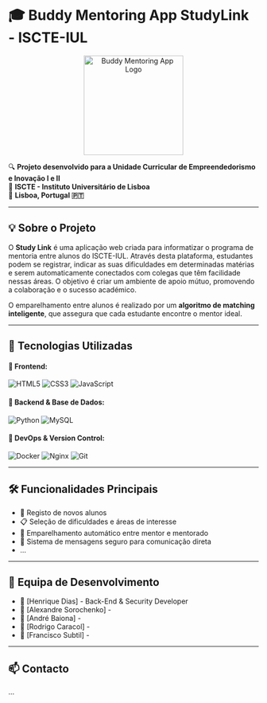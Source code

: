 
# 🎓 Buddy Mentoring App StudyLink - ISCTE-IUL

<p align="center">
  <img src="https://github.com/Alexadre-asoel/StudyLink/blob/main/app/Imagens/logo.png" alt="Buddy Mentoring App Logo" width="200"/>
</p>

🔍 **Projeto desenvolvido para a Unidade Curricular de Empreendedorismo e Inovação I e II**  
🏫 **ISCTE - Instituto Universitário de Lisboa**  
📍 **Lisboa, Portugal 🇵🇹**

---

## 💡 Sobre o Projeto

O **Study Link** é uma aplicação web criada para informatizar o programa de mentoria entre alunos do ISCTE-IUL. Através desta plataforma, estudantes podem se registrar, indicar as suas dificuldades em determinadas matérias e serem automaticamente conectados com colegas que têm facilidade nessas áreas. O objetivo é criar um ambiente de apoio mútuo, promovendo a colaboração e o sucesso académico.

O emparelhamento entre alunos é realizado por um **algoritmo de matching inteligente**, que assegura que cada estudante encontre o mentor ideal.

---

## 🚀 Tecnologias Utilizadas

#### 🔹 **Frontend:**
![HTML5](https://img.shields.io/badge/HTML5-E34F26?style=for-the-badge&logo=html5&logoColor=white)
![CSS3](https://img.shields.io/badge/CSS3-1572B6?style=for-the-badge&logo=css3&logoColor=white)
![JavaScript](https://img.shields.io/badge/JavaScript-F7DF1E?style=for-the-badge&logo=javascript&logoColor=black)

#### 🔹 **Backend & Base de Dados:**
![Python](https://img.shields.io/badge/Python-3776AB?style=for-the-badge&logo=python&logoColor=white)
![MySQL](https://img.shields.io/badge/MySQL-4479A1?style=for-the-badge&logo=mysql&logoColor=white)

#### 🔹 **DevOps & Version Control:**
![Docker](https://img.shields.io/badge/Docker-2496ED?style=for-the-badge&logo=docker&logoColor=white)
![Nginx](https://img.shields.io/badge/NGINX-009639?style=for-the-badge&logo=nginx&logoColor=white)
![Git](https://img.shields.io/badge/Git-F05032?style=for-the-badge&logo=git&logoColor=white)

---

## 🛠️ Funcionalidades Principais

- 🔗 Registo de novos alunos
- 📋 Seleção de dificuldades e áreas de interesse
- 🤖 Emparelhamento automático entre mentor e mentorado
- 💬 Sistema de mensagens seguro para comunicação direta
- ...

---

## 👥 Equipa de Desenvolvimento

- 👤 [Henrique Dias] - Back-End & Security Developer
- 👤 [Alexandre Sorochenko] - 
- 👤 [André Baiona] - 
- 👤 [Rodrigo Caracol] - 
- 👤 [Francisco Subtil] - 


---

## 📫 Contacto

...




